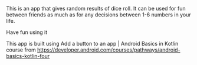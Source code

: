 This is an app that gives random results of dice roll.
It can be used for fun between friends as much as for any decisions between 1-6 numbers in your life.

Have fun using it

This app is built using Add a button to an app | Android Basics in Kotlin course from
https://developer.android.com/courses/pathways/android-basics-kotlin-four

